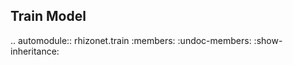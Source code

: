 


Train Model
---------------------

.. automodule:: rhizonet.train
   :members:
   :undoc-members:
   :show-inheritance:

